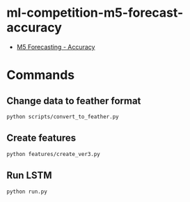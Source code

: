 ml-competition-m5-forecast-accuracy
===
- [M5 Forecasting - Accuracy](https://www.kaggle.com/c/m5-forecasting-accuracy) 


# Commands

## Change data to feather format

```
python scripts/convert_to_feather.py
```

## Create features

```
python features/create_ver3.py
```

## Run LSTM

```
python run.py
```
